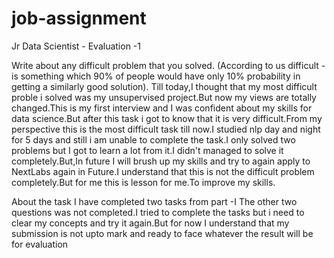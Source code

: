 # job-assignment
Jr Data Scientist - Evaluation -1

Write about any difficult problem that you solved. (According to us difficult - is something which 90% of people would have only 10% probability in getting a similarly good solution). 
Till today,I thought that my most difficult proble i solved was my unsupervised project.But now my views are totally changed.This is my first interview and I was confident about my skills for data science.But after this task i got to know that it is very difficult.From my perspective this is the most difficult task till now.I studied nlp day and night for 5 days and still i am unable to complete the task.I only solved two problems but I got to learn a lot from it.I didn't managed to solve it completely.But,In future I will brush up my skills and try to again apply to NextLabs again in Future.I understand that this is not the difficult problem completely.But for me this is lesson for me.To improve my skills.


About the task
I have completed two tasks from part -I
The other two questions was not completed.I tried to complete the tasks but i need to clear my concepts and try it again.But for now I understand that my submission is not upto mark and ready to face whatever the result will be for evaluation
